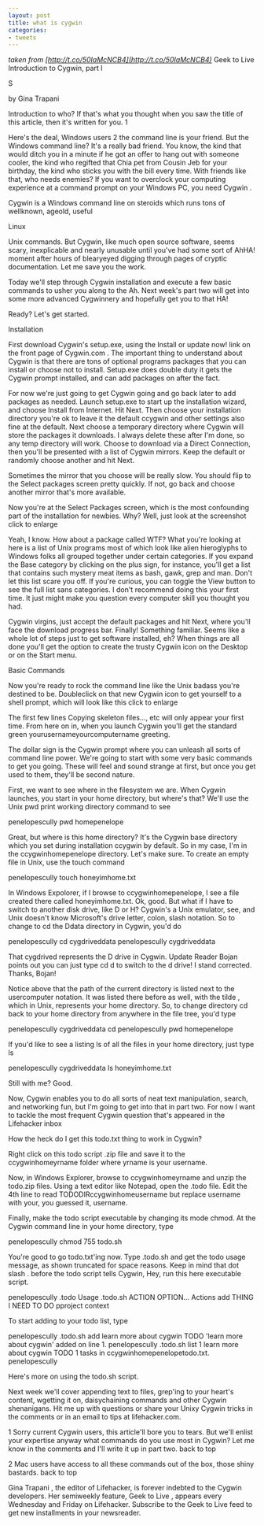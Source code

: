 ```yaml
---
layout: post
title: what is cygwin
categories:
- tweets
---
```

*taken from [http://t.co/50IaMcNCB4](http://t.co/50IaMcNCB4)*
Geek to Live  Introduction to Cygwin, part I

S

by Gina Trapani

Introduction to who? If that's what you thought when you saw the title of this article, then it's written for you.  1 

Here's the deal, Windows users  2  the command line is your friend. But the Windows command line? It's a really bad friend. You know, the kind that would ditch you in a minute if he got an offer to hang out with someone cooler, the kind who regifted that Chia pet from Cousin Jeb for your birthday, the kind who sticks you with the bill every time. With friends like that, who needs enemies? If you want to overclock your computing experience at a command prompt on your Windows PC, you need Cygwin .

Cygwin is a Windows command line on steroids which runs tons of wellknown, ageold, useful

Linux

Unix commands. But Cygwin, like much open source software, seems scary, inexplicable and nearly unusable until you've had some sort of AhHA! moment after hours of blearyeyed digging through pages of cryptic documentation. Let me save you the work.

Today we'll step through Cygwin installation and execute a few basic commands to usher you along to the Ah. Next week's part two will get into some more advanced Cygwinnery and hopefully get you to that HA!

Ready? Let's get started.

Installation

First download Cygwin's setup.exe, using the Install or update now! link on the front page of Cygwin.com . The important thing to understand about Cygwin is that there are tons of optional programs packages that you can install  or choose not to install. Setup.exe does double duty it gets the Cygwin prompt installed, and can add packages on after the fact.

For now we're just going to get Cygwin going and go back later to add packages as needed. Launch setup.exe to start up the installation wizard, and choose Install from Internet. Hit Next. Then choose your installation directory you're ok to leave it the default ccygwin and other settings also fine at the default. Next choose a temporary directory where Cygwin will store the packages it downloads. I always delete these after I'm done, so any temp directory will work. Choose to download via a Direct Connection, then you'll be presented with a list of Cygwin mirrors. Keep the default or randomly choose another and hit Next.

Sometimes the mirror that you choose will be really slow. You should flip to the Select packages screen pretty quickly. If not, go back and choose another mirror that's more available.

Now you're at the Select Packages screen, which is the most confounding part of the installation for newbies. Why? Well, just look at the screenshot click to enlarge

Yeah, I know. How about a package called WTF? What you're looking at here is a list of Unix programs most of which look like alien hieroglyphs to Windows folks all grouped together under certain categories. If you expand the Base category by clicking on the plus sign, for instance, you'll get a list that contains such mystery meat items as bash, gawk, grep and man. Don't let this list scare you off. If you're curious, you can toggle the View button to see the full list sans categories. I don't recommend doing this your first time. It just might make you question every computer skill you thought you had.

Cygwin virgins, just accept the default packages and hit Next, where you'll face the download progress bar. Finally! Something familiar. Seems like a whole lot of steps just to get software installed, eh? When things are all done you'll get the option to create the trusty Cygwin icon on the Desktop or on the Start menu.

Basic Commands

Now you're ready to rock the command line like the Unix badass you're destined to be. Doubleclick on that new Cygwin icon to get yourself to a shell prompt, which will look like this click to enlarge

The first few lines Copying skeleton files..., etc will only appear your first time. From here on in, when you launch Cygwin you'll get the standard green yourusernameyourcomputername  greeting.

The dollar sign is the Cygwin prompt where you can unleash all sorts of command line power. We're going to start with some very basic commands to get you going. These will feel and sound strange at first, but once you get used to them, they'll be second nature.

First, we want to see where in the filesystem we are. When Cygwin launches, you start in your home directory, but where's that? We'll use the Unix pwd print working directory command to see

penelopescully   pwd homepenelope

Great, but where is this home directory? It's the Cygwin base directory which you set during installation  ccygwin by default. So in my case, I'm in the ccygwinhomepenelope directory. Let's make sure. To create an empty file in Unix, use the touch command

penelopescully   touch honeyimhome.txt

In Windows Expolorer, if I browse to ccygwinhomepenelope, I see a file created there called honeyimhome.txt. Ok, good. But what if I have to switch to another disk drive, like D or H? Cygwin's a Unix emulator, see, and Unix doesn't know Microsoft's drive letter, colon, slash notation. So to change to cd the Ddata directory in Cygwin, you'd do

penelopescully   cd cygdriveddata  penelopescully cygdriveddata 

That cygdrived represents the D drive in Cygwin. Update Reader Bojan points out you can just type cd d to switch to the d drive! I stand corrected. Thanks, Bojan!

Notice above that the path of the current directory is listed next to the usercomputer notation. It was listed there before as well, with the tilde , which in Unix, represents your home directory. So, to change directory cd back to your home directory from anywhere in the file tree, you'd type

penelopescully cygdriveddata  cd   penelopescully   pwd homepenelope

If you'd like to see a listing ls of all the files in your home directory, just type ls

penelopescully cygdriveddata  ls honeyimhome.txt

Still with me? Good.

Now, Cygwin enables you to do all sorts of neat text manipulation, search, and networking fun, but I'm going to get into that in part two. For now I want to tackle the most frequent Cygwin question that's appeared in the Lifehacker inbox

How the heck do I get this todo.txt thing to work in Cygwin?

Right click on this todo script .zip file and save it to the ccygwinhomeyrname folder where yrname is your username.

Now, in Windows Explorer, browse to ccygwinhomeyrname and unzip the todo.zip files. Using a text editor like Notepad, open the .todo file. Edit the 4th line to read TODODIRccygwinhomeusername but replace username with your, you guessed it, username.

Finally, make the todo script executable by changing its mode chmod. At the Cygwin command line in your home directory, type

penelopescully   chmod 755 todo.sh

You're good to go todo.txt'ing now. Type .todo.sh and get the todo usage message, as shown truncated for space reasons. Keep in mind that dot slash . before the todo script tells Cygwin, Hey, run this here executable script.

penelopescully   .todo   Usage .todo.sh ACTION OPTION...    Actions     add THING I NEED TO DO pproject context

To start adding to your todo list, type

penelopescully   .todo.sh add learn more about cygwin TODO 'learn more about cygwin' added on line 1.  penelopescully   .todo.sh list 1 learn more about cygwin  TODO 1 tasks in ccygwinhomepenelopetodo.txt.  penelopescully  

Here's more on using the todo.sh script.

Next week we'll cover appending text to files, grep'ing to your heart's content, wgetting it on, daisychaining commands and other Cygwin shenanigans. Hit me up with questions  or share your Unixy Cygwin tricks  in the comments or in an email to tips at lifehacker.com.

1 Sorry current Cygwin users, this article'll bore you to tears. But we'll enlist your expertise anyway what commands do you use most in Cygwin? Let me know in the comments and I'll write it up in part two.  back to top 

2 Mac users have access to all these commands out of the box, those shiny bastards.  back to top 

Gina Trapani , the editor of Lifehacker, is forever indebted to the Cygwin developers. Her semiweekly feature, Geek to Live , appears every Wednesday and Friday on Lifehacker. Subscribe to the Geek to Live feed to get new installments in your newsreader.

